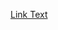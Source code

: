 [Link Text](https://docs.google.com/document/d/1qDvTIM0fMM2_1FhkJUx1l42i76dKDNiCATCppZhaMIQ/edit#heading=h.gnb9gud4dc49)
